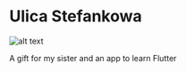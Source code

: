 # Ulica Stefankowa

![alt text](http://www.ulicastefankowa.pl/wp-content/uploads/2015/10/cropped-stefan4b.jpg)

A gift for my sister and an app to learn Flutter
